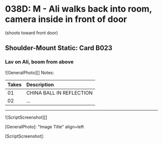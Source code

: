 # 038D: M - Ali walks back into room, camera inside in front of door(shoots toward front door)

## Shoulder-Mount Static: Card B023

### Lav on Ali, boom from above

![GeneralPhoto][]
Notes: 

| Takes | Description |
|:---|:----|
| 01 | CHINA BALL IN REFLECTION |
| 02 | ... |

----

![ScriptScreenshot][]


[GeneralPhoto]:  "Image Title" align=left

[ScriptScreenshot]: 